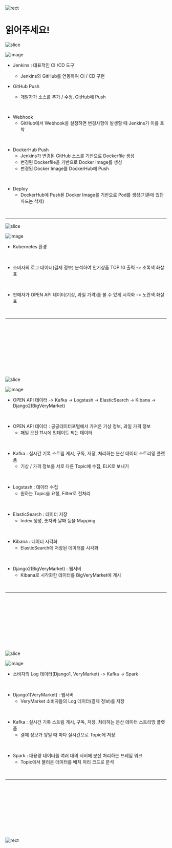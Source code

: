 ![rect](https://capsule-render.vercel.app/api?type=rect&color=gradient&text=Hello%20VeryMarket!&fontAlign=30&fontSize=30&descAlign=60&descAlignY=50)

# 읽어주세요!

![slice](https://capsule-render.vercel.app/api?type=slice&color=auto&height=200&text=CI/CD&fontAlign=70&rotate=13&fontAlignY=25&descAlign=70.&descAlignY=44)

![image](https://user-images.githubusercontent.com/97893538/172767725-3a4ef603-7782-4b88-abdd-276d927c81e9.png)

- Jenkins : 대표적인 CI /CD 도구
    - Jenkins와 GitHub를 연동하여 CI / CD 구현


- GitHub Push
    - 개발자가 소스를 추가 / 수정, GitHub에 Push

<br/>

- Webhook
    - GitHub에서 Webhook을 설정하면 변경사항이 발생할 때 Jenkins가 이를 포착

<br/>

- DockerHub Push
    - Jenkins가 변경된 GitHub 소스를 기반으로 Dockerfile 생성
    - 변경된 Dockerfile을 기반으로 Docker Image를 생성
    - 변경된 Docker Image를 DockerHub에 Push

<br/>

- Deploy
    - DockerHub에 Push된 Docker Image를 기반으로 Pod를 생성(기존에 있던 파드는 삭제)

<br/>

---

![slice](https://capsule-render.vercel.app/api?type=slice&color=auto&height=200&text=Data%20PipeLine&fontAlign=70&rotate=13&fontAlignY=22&desc=ALL&descAlign=70.&descAlignY=44)

![image](https://user-images.githubusercontent.com/97893538/172749345-7a7858ad-c3f9-459e-9f12-24eff6db299b.png)

- Kubernetes 환경

<br/>

- 소비자의 로그 데이터(결제 정보) 분석하여 인기상품 TOP 10 출력 -> 초록색 화살표

<br/>

- 판매자가 OPEN API 데이터(기상, 과일 가격)를 볼 수 있게 시각화 -> 노란색 화살표

<br/>

---

<br/>
<br/>
<br/>
<br/>
<br/>
<br/>
<br/>
<br/>
<br/>

![slice](https://capsule-render.vercel.app/api?type=slice&color=auto&height=200&text=Data%20PipeLine&fontAlign=70&rotate=13&fontAlignY=22&desc=OPEN%20API&descAlign=70.&descAlignY=44)

![image](https://user-images.githubusercontent.com/97893538/172749388-fc7f25b6-9634-4d0b-8bfe-e7dd9dfceef9.png)

- OPEN API 데이터 -> Kafka -> Logstash -> ElasticSearch -> Kibana -> Django2(BigVeryMarket)

<br/>

- OPEN API 데이터 : 공공데이터포털에서 가져온 기상 정보, 과일 가격 정보
    - 매일 오전 11시에 업데이트 되는 데이터

<br/>

- Kafka : 실시간 기록 스트림 게시, 구독, 저장, 처리하는 분산 데이터 스트리밍 플랫폼
    - 기상 / 가격 정보를 서로 다른 Topic에 수집, ELK로 보내기

<br/>

- Logstash : 데이터 수집
    - 원하는 Topic을 요청, Filter로 전처리

<br/>

- ElasticSearch : 데이터 저장
    - Index 생성, 숫자와 날짜 등을 Mapping

<br/>

- Kibana : 데이터 시각화
    - ElasticSearch에 저장된 데이터를 시각화

<br/>

- Django2(BigVeryMarket) : 웹서버
    - Kibana로 시각화한 데이터를 BigVeryMarket에 게시

<br/>

---

<br/>
<br/>
<br/>
<br/>
<br/>
<br/>
<br/>
<br/>
<br/>

![slice](https://capsule-render.vercel.app/api?type=slice&color=auto&height=200&text=Data%20PipeLine&fontAlign=70&rotate=13&fontAlignY=22&desc=Log%20data&descAlign=70.&descAlignY=44)

![image](https://user-images.githubusercontent.com/97893538/172749421-fd9cee3b-1dc3-49be-9dbd-1a4c789da0c9.png)

- 소비자의 Log 데이터(Django1, VeryMarket) -> Kafka -> Spark

<br/>

- Django1(VeryMarket) : 웹서버
    - VeryMarket 소비자들의 Log 데이터(결제 정보)를 저장

<br/>

- Kafka : 실시간 기록 스트림 게시, 구독, 저장, 처리하는 분산 데이터 스트리밍 플랫폼
    - 결제 정보가 쌓일 때 마다 실시간으로 Topic에 저장

<br/>

- Spark : 대용량 데이터를 여러 대의 서버에 분산 처리하는 프레임 워크
    - Topic에서 불러온 데이터를 배치 처리 코드로 분석

<br/>

---

<br/>
<br/>
<br/>
<br/>
<br/>
<br/>
<br/>
<br/>
<br/>

![rect](https://capsule-render.vercel.app/api?type=rect&color=gradient&text=See%20you%20again%20VeryMarket!&fontAlign=30&fontSize=30&descAlign=60&descAlignY=50)

